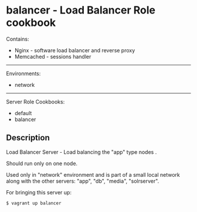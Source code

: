 balancer - Load Balancer Role cookbook
======================================

Contains:

* Nginx     - software load balancer and reverse proxy
* Memcached - sessions handler

----------------------------------------------------
Environments:

* network

----------------------------------------------------
Server Role Cookbooks:

* default
* balancer

Description
------------
Load Balancer Server - Load balancing the "app" type nodes .

Should run only on one node.

Used only in  "network" environment and is part of a small local network along with the other servers:
"app", "db", "media", "solrserver".

For bringing this server up:

    $ vagrant up balancer